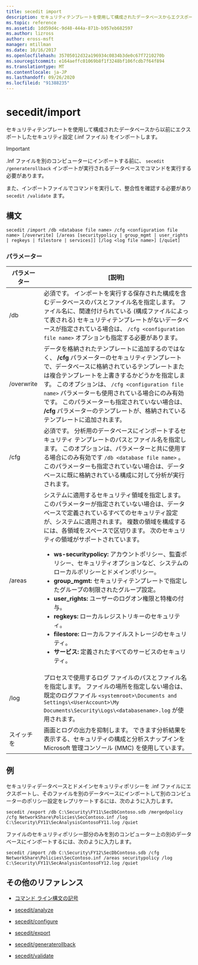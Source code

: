 ```yaml
---
title: secedit import
description: セキュリティテンプレートを使用して構成されたデータベースからエクスポートされたセキュリティ設定 (.inf ファイル) をインポートする、secedit import コマンドの参照記事。
ms.topic: reference
ms.assetid: 1dd59d4c-9d48-444a-871b-b957eb682597
ms.author: lizross
author: eross-msft
manager: mtillman
ms.date: 10/16/2017
ms.openlocfilehash: 35705012d32a196934c0834b3de0c67f7210270b
ms.sourcegitcommit: e164aeffc01069b8f1f3248bf106fcdb7f64f894
ms.translationtype: MT
ms.contentlocale: ja-JP
ms.lasthandoff: 09/26/2020
ms.locfileid: "91388235"
---
```

# <a name="secedit-import"></a>secedit/import

セキュリティテンプレートを使用して構成されたデータベースから以前にエクスポートしたセキュリティ設定 (.inf ファイル) をインポートします。

> [!IMPORTANT]
> .Inf ファイルを別のコンピューターにインポートする前に、 `secedit /generaterollback` インポートが実行されるデータベースでコマンドを実行する必要があります。
>
> また、インポートファイルでコマンドを実行して、整合性を確認する必要があり `secedit /validate` ます。

## <a name="syntax"></a>構文

```
secedit /import /db <database file name> /cfg <configuration file name> [/overwrite] [/areas [securitypolicy | group_mgmt | user_rights | regkeys | filestore | services]] [/log <log file name>] [/quiet]
```

### <a name="parameters"></a>パラメーター

| パラメーター | [説明] |
|--|--|
| /db | 必須です。 インポートを実行する保存された構成を含むデータベースのパスとファイル名を指定します。 ファイル名に、関連付けられている (構成ファイルによって表される) セキュリティテンプレートがないデータベースが指定されている場合は、 `/cfg <configuration file name>` オプションも指定する必要があります。 |
| /overwrite | データを格納されたテンプレートに追加するのではなく、 **/cfg** パラメーターのセキュリティテンプレートで、データベースに格納されているテンプレートまたは複合テンプレートを上書きするかどうかを指定します。 このオプションは、 `/cfg <configuration file name>` パラメーターも使用されている場合にのみ有効です。 このパラメーターも指定されていない場合は、 **/cfg** パラメーターのテンプレートが、格納されているテンプレートに追加されます。 |
| /cfg | 必須です。 分析用のデータベースにインポートするセキュリティ テンプレートのパスとファイル名を指定します。 このオプションは、パラメーターと共に使用する場合にのみ有効です `/db <database file name>` 。 このパラメーターも指定されていない場合は、データベースに既に格納されている構成に対して分析が実行されます。 |
| /areas | システムに適用するセキュリティ領域を指定します。 このパラメーターが指定されていない場合は、データベースで定義されているすべてのセキュリティ設定が、システムに適用されます。 複数の領域を構成するには、各領域をスペースで区切ります。 次のセキュリティの領域がサポートされています。<ul><li>**ws-securitypolicy:** アカウントポリシー、監査ポリシー、セキュリティオプションなど、システムのローカルポリシーとドメインポリシー。</li><li>  **group_mgmt:** セキュリティテンプレートで指定したグループの制限されたグループ設定。</li><li>**user_rights:** ユーザーのログオン権限と特権の付与。</li><li>**regkeys:** ローカルレジストリキーのセキュリティ。</li><li>**filestore:** ローカルファイルストレージのセキュリティ。</li><li>**サービス:** 定義されたすべてのサービスのセキュリティ。</li></ul> |
| /log | プロセスで使用するログ ファイルのパスとファイル名を指定します。 ファイルの場所を指定しない場合は、既定のログファイル `<systemroot>\Documents and Settings\<UserAccount>\My Documents\Security\Logs\<databasename>.log` が使用されます。 |
| スイッチを | 画面とログの出力を抑制します。 できます分析結果を表示する、セキュリティの構成と分析スナップインを Microsoft 管理コンソール (MMC) を使用しています。 |

## <a name="examples"></a>例

セキュリティデータベースとドメインセキュリティポリシーを .inf ファイルにエクスポートし、そのファイルを別のデータベースにインポートして別のコンピューターのポリシー設定をレプリケートするには、次のように入力します。

```
secedit /export /db C:\Security\FY11\SecDbContoso.sdb /mergedpolicy /cfg NetworkShare\Policies\SecContoso.inf /log C:\Security\FY11\SecAnalysisContosoFY11.log /quiet
```

ファイルのセキュリティポリシー部分のみを別のコンピューター上の別のデータベースにインポートするには、次のように入力します。

```
secedit /import /db C:\Security\FY12\SecDbContoso.sdb /cfg NetworkShare\Policies\SecContoso.inf /areas securitypolicy /log C:\Security\FY11\SecAnalysisContosoFY12.log /quiet
```

## <a name="additional-references"></a>その他のリファレンス

- [コマンド ライン構文の記号](command-line-syntax-key.md)

- [secedit/analyze](secedit-analyze.md)

- [secedit/configure](secedit-configure.md)

- [secedit/export](secedit-export.md)

- [secedit/generaterollback](secedit-generaterollback.md)

- [secedit/validate](secedit-validate.md)